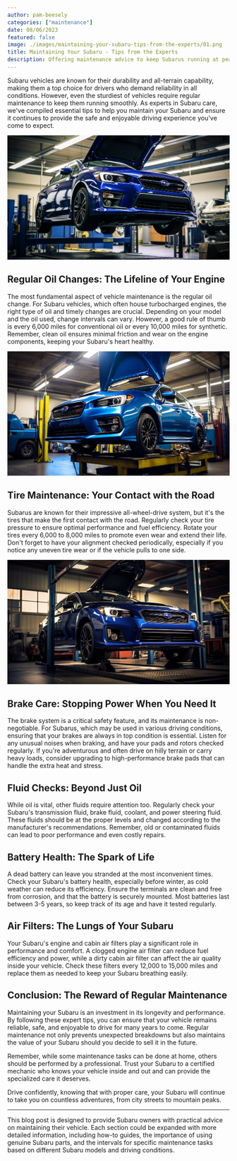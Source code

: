 ```yaml
---
author: pam-beesely
categories: ["maintenance"]
date: 08/06/2023
featured: false
image: ./images/maintaining-your-subaru-tips-from-the-experts/01.png
title: Maintaining Your Subaru - Tips from the Experts
description: Offering maintenance advice to keep Subarus running at peak performance.
---
```


Subaru vehicles are known for their durability and all-terrain capability, making them a top choice for drivers who demand reliability in all conditions. However, even the sturdiest of vehicles require regular maintenance to keep them running smoothly. As experts in Subaru care, we've compiled essential tips to help you maintain your Subaru and ensure it continues to provide the safe and enjoyable driving experience you've come to expect.

![Subaru Maintenance Tips](./images/maintaining-your-subaru-tips-from-the-experts/02.png)

## Regular Oil Changes: The Lifeline of Your Engine

The most fundamental aspect of vehicle maintenance is the regular oil change. For Subaru vehicles, which often house turbocharged engines, the right type of oil and timely changes are crucial. Depending on your model and the oil used, change intervals can vary. However, a good rule of thumb is every 6,000 miles for conventional oil or every 10,000 miles for synthetic. Remember, clean oil ensures minimal friction and wear on the engine components, keeping your Subaru's heart healthy.

![Subaru Maintenance Tips](./images/maintaining-your-subaru-tips-from-the-experts/03.png)

## Tire Maintenance: Your Contact with the Road

Subarus are known for their impressive all-wheel-drive system, but it's the tires that make the first contact with the road. Regularly check your tire pressure to ensure optimal performance and fuel efficiency. Rotate your tires every 6,000 to 8,000 miles to promote even wear and extend their life. Don't forget to have your alignment checked periodically, especially if you notice any uneven tire wear or if the vehicle pulls to one side.

![Subaru Maintenance Tips](./images/maintaining-your-subaru-tips-from-the-experts/04.png)

## Brake Care: Stopping Power When You Need It

The brake system is a critical safety feature, and its maintenance is non-negotiable. For Subarus, which may be used in various driving conditions, ensuring that your brakes are always in top condition is essential. Listen for any unusual noises when braking, and have your pads and rotors checked regularly. If you're adventurous and often drive on hilly terrain or carry heavy loads, consider upgrading to high-performance brake pads that can handle the extra heat and stress.

## Fluid Checks: Beyond Just Oil

While oil is vital, other fluids require attention too. Regularly check your Subaru's transmission fluid, brake fluid, coolant, and power steering fluid. These fluids should be at the proper levels and changed according to the manufacturer's recommendations. Remember, old or contaminated fluids can lead to poor performance and even costly repairs.

## Battery Health: The Spark of Life

A dead battery can leave you stranded at the most inconvenient times. Check your Subaru's battery health, especially before winter, as cold weather can reduce its efficiency. Ensure the terminals are clean and free from corrosion, and that the battery is securely mounted. Most batteries last between 3-5 years, so keep track of its age and have it tested regularly.

## Air Filters: The Lungs of Your Subaru

Your Subaru's engine and cabin air filters play a significant role in performance and comfort. A clogged engine air filter can reduce fuel efficiency and power, while a dirty cabin air filter can affect the air quality inside your vehicle. Check these filters every 12,000 to 15,000 miles and replace them as needed to keep your Subaru breathing easily.

## Conclusion: The Reward of Regular Maintenance

Maintaining your Subaru is an investment in its longevity and performance. By following these expert tips, you can ensure that your vehicle remains reliable, safe, and enjoyable to drive for many years to come. Regular maintenance not only prevents unexpected breakdowns but also maintains the value of your Subaru should you decide to sell it in the future.

Remember, while some maintenance tasks can be done at home, others should be performed by a professional. Trust your Subaru to a certified mechanic who knows your vehicle inside and out and can provide the specialized care it deserves.

Drive confidently, knowing that with proper care, your Subaru will continue to take you on countless adventures, from city streets to mountain peaks.

---

This blog post is designed to provide Subaru owners with practical advice on maintaining their vehicle. Each section could be expanded with more detailed information, including how-to guides, the importance of using genuine Subaru parts, and the intervals for specific maintenance tasks based on different Subaru models and driving conditions.
